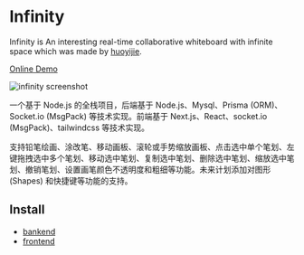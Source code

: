 # Infinity

Infinity is An interesting real-time collaborative whiteboard with infinite space which was made by [huoyijie](https://huoyijie.cn).

[Online Demo](https://huoyijie.github.io/infinity/)

![infinity screenshot](https://github.com/huoyijie/infinity/assets/11747704/4e77abf6-52e0-4f18-afd0-29399fe89db2)

一个基于 Node.js 的全栈项目，后端基于 Node.js、Mysql、Prisma (ORM)、Socket.io (MsgPack) 等技术实现。前端基于 Next.js、React、socket.io (MsgPack)、tailwindcss 等技术实现。

支持铅笔绘画、涂改笔、移动画板、滚轮或手势缩放画板、点击选中单个笔划、左键拖拽选中多个笔划、移动选中笔划、复制选中笔划、删除选中笔划、缩放选中笔划、撤销笔划、设置画笔颜色不透明度和粗细等功能。未来计划添加对图形 (Shapes) 和快捷键等功能的支持。

## Install

* [bankend](./backend/)
* [frontend](./frontend/)
